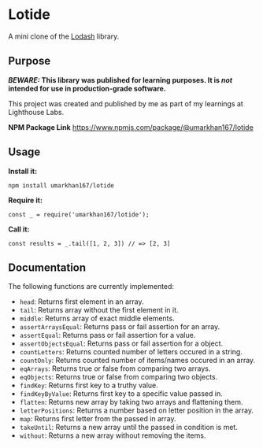 # Lotide

A mini clone of the [Lodash](https://lodash.com) library.

## Purpose

**_BEWARE:_ This library was published for learning purposes. It is _not_ intended for use in production-grade software.**

This project was created and published by me as part of my learnings at Lighthouse Labs. 

**NPM Package Link**
https://www.npmjs.com/package/@umarkhan167/lotide

## Usage

**Install it:**

`npm install umarkhan167/lotide`

**Require it:**

`const _ = require('umarkhan167/lotide');`

**Call it:**

`const results = _.tail([1, 2, 3]) // => [2, 3]`

## Documentation

The following functions are currently implemented:

* `head`: Returns first element in an array.
* `tail`: Returns array without the first element in it.
* `middle`: Returns array of exact middle elements.
* `assertArraysEqual`: Returns pass or fail assertion for an array.
* `assertEqual`: Returns pass or fail assertion for a value.
* `assertObjectsEqual`: Returns pass or fail assertion for a object.
* `countLetters`: Returns counted number of letters occured in a string.
* `countOnly`: Returns counted number of items/names occured in an array.
* `eqArrays`: Returns true or false from comparing two arrays.
* `eqObjects`: Returns true or false from comparing two objects.
* `findKey`: Returns first key to a truthy value.
* `findKeyByValue`: Returns first key to a specific value passed in.
* `flatten`: Returns new array by taking two arrays and flattening them.
* `letterPositions`: Returns a number based on letter position in the array.
* `map`: Returns first letter from the passed in array.
* `takeUntil`: Returns a new array until the passed in condition is met.
* `without`: Returns a new array without removing the items.

